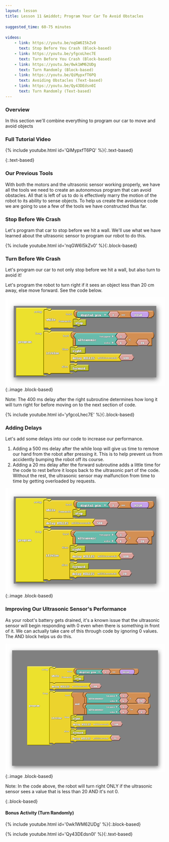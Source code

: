 ```yaml
---
layout: lesson
title: Lesson 11 &middot; Program Your Car To Avoid Obstacles

suggested_time: 60-75 minutes  

videos:
    - link: https://youtu.be/nqGW6I5kZv0
      text: Stop Before You Crash (Block-based)
    - link: https://youtu.be/yfgcoLhec7E
      text: Turn Before You Crash (Block-based)
    - link: https://youtu.be/0wk1WM62UDg
      text: Turn Randomly (Block-based)
    - link: https://youtu.be/QiMypxfT6PQ
      text: Avoiding Obstacles (Text-based)
    - link: https://youtu.be/Qy43DEdsn0I
      text: Turn Randomly (Text-based)
---
```




### Overview

In this section we'll combine everything to program our car to move and avoid objects

<div markdown="1">

### Full Tutorial Video

{% include youtube.html id='QiMypxfT6PQ' %}{:.text-based}

</div>{:.text-based}


### Our Previous Tools

With both the motors and the ultrasonic sensor working properly, we have all the tools we need to create an autonomous program that can avoid obstacles.  All that is left of us to do is effectively marry the motion of the robot to its ability to sense objects.  To help us create the avoidance code we are going to use a few of the tools we have constructed thus far. 

### Stop Before We Crash

Let's program that car to stop before we hit a wall.  We'll use what we have learned about the ultrasonic sensor to program our robot to do this.  

{% include youtube.html id='nqGW6I5kZv0' %}{:.block-based}

### Turn Before We Crash

Let's program our car to not only stop before we hit a wall, but also turn to avoid it!

<div markdown="1">
Let's program the robot to turn right if it sees an object less than 20 cm away, else move forward.   See the code below.

![fig 15.5](fig-15_5.png){:.image .block-based}

Note: The 400 ms delay after the right subroutine determines how long it will turn right for before moving on to the next section of code.  

{% include youtube.html id='yfgcoLhec7E' %}{:.block-based}

### Adding Delays 

Let's add some delays into our code to increase our performance.

1. Adding a 500 ms delay after the while loop will give us time to remove our hand from the robot after pressing it.  This is to help prevent us from accidently bumping the robot off its course.
2. Adding a 20 ms delay after the forward subroutine adds a little time for the code to rest before it loops back to the ultrasonic part of the code.  Without the rest, the ultrasonic sensor may malfunction from time to time by getting overloaded by requests.

![fig 15.6](fig-15_6.png){:.image .block-based}

### Improving Our Ultrasonic Sensor's Performance 

As your robot's battery gets drained, it's a known issue that the ultrasonic sensor will begin responding with 0 even when there is something in front of it.  We can actually take care of this through code by ignoring 0 values.  The AND block helps us do this.

![fig 15.8](fig-15_8.png){:.image .block-based}

Note: In the code above, the robot will turn right ONLY if the ultrasonic sensor sees a value that is less than 20 AND it's not 0.  

</div>{:.block-based}

#### Bonus Activity (Turn Randomly)

{% include youtube.html id='0wk1WM62UDg' %}{:.block-based}

{% include youtube.html id='Qy43DEdsn0I' %}{:.text-based}

